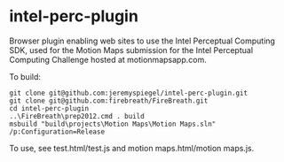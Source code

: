 intel-perc-plugin
=================

Browser plugin enabling web sites to use the Intel Perceptual Computing SDK, used for the Motion Maps submission for the Intel Perceptual Computing Challenge hosted at motionmapsapp.com.

To build:
```
git clone git@github.com:jeremyspiegel/intel-perc-plugin.git
git clone git@github.com:firebreath/FireBreath.git
cd intel-perc-plugin
..\FireBreath\prep2012.cmd . build
msbuild "build\projects\Motion Maps\Motion Maps.sln" /p:Configuration=Release
```

To use, see test.html/test.js and motion maps.html/motion maps.js.
